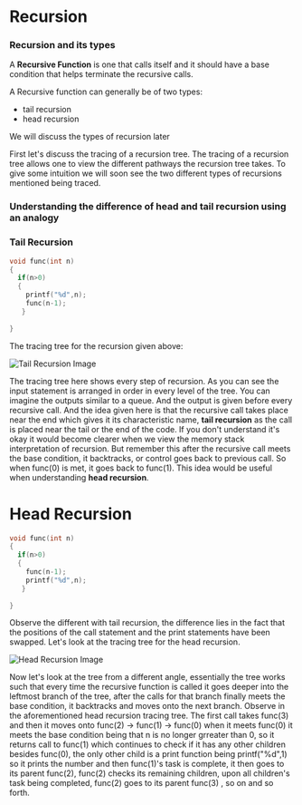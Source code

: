 # Recursion

### Recursion and its types

A **Recursive Function** is one that calls itself and it should have a base condition that helps terminate the recursive calls. 

A Recursive function can generally be of two types:
- tail recursion
- head recursion

We will discuss the types of recursion later

First let's discuss the tracing of a recursion tree. The tracing of a recursion tree allows one to view the different pathways the recursion tree takes. 
To give some intuition we will soon see the two different types of recursions mentioned being traced. 

### Understanding the difference of head and tail recursion using an analogy



### Tail Recursion

```cpp
void func(int n)
{
  if(n>0)
  {
    printf("%d",n);
    func(n-1);
   }
   
}
```

The tracing tree for the recursion given above:

![Tail Recursion Image](https://github.com/mirzaazwad/Data-Structures-And-Algorithms/blob/main/Algorithms/RecursiveFunctions/Tutorial/TailRecursion.png)

The tracing tree here shows every step of recursion. As you can see the input statement is arranged in order in every level of the tree. You can imagine the outputs similar to a queue. And the output is given before every recursive call. And the idea given here is that the recursive call takes place near the end which gives it its characteristic name, **tail recursion** as the call is placed near the tail or the end of the code. If you don't understand it's okay it would become clearer when we view the memory stack interpretation of recursion. But remember this after the recursive call meets the base condition, it backtracks, or control goes back to previous call. So when func(0) is met, it goes back to func(1). This idea would be useful when understanding **head recursion**. 

# Head Recursion

```cpp
void func(int n)
{
  if(n>0)
  {
    func(n-1);
    printf("%d",n);
   }
   
}
```

Observe the different with tail recursion, the difference lies in the fact that the positions of the call statement and the print statements have been swapped. Let's look at the tracing tree for the head recursion.

![Head Recursion Image](https://github.com/mirzaazwad/Data-Structures-And-Algorithms/blob/main/Algorithms/RecursiveFunctions/Tutorial/HeadRecursion.png)

Now let's look at the tree from a different angle, essentially the tree works such that every time the recursive function is called it goes deeper into the leftmost branch of the tree, after the calls for that branch finally meets the base condition, it backtracks and moves onto the next branch. Observe in the aforementioned head recursion tracing tree. The first call takes func(3) and then it moves onto func(2) -> func(1) -> func(0) when it meets func(0) it meets the base condition being that n is no longer grreater than 0, so it returns call to func(1) which continues to check if it has any other children besides func(0), the only other child is a print function being printf("%d",1) so it prints the number and then func(1)'s task is complete, it then goes to its parent func(2), func(2) checks its remaining children, upon all children's task being completed, func(2) goes to its parent func(3) , so on and so forth.
